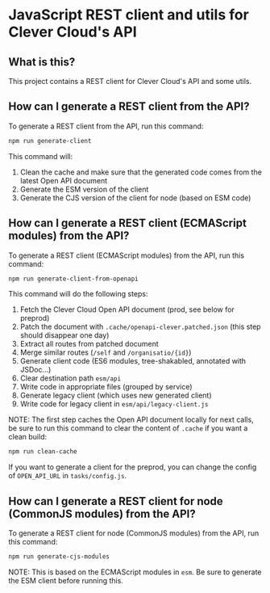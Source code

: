# JavaScript REST client and utils for Clever Cloud's API 

## What is this?

This project contains a REST client for Clever Cloud's API and some utils.

## How can I generate a REST client from the API?

To generate a REST client from the API, run this command:

```sh
npm run generate-client
```

This command will:

1. Clean the cache and make sure that the generated code comes from the latest Open API document
1. Generate the ESM version of the client
1. Generate the CJS version of the client for node (based on ESM code)

## How can I generate a REST client (ECMAScript modules) from the API?

To generate a REST client (ECMAScript modules) from the API, run this command:

```sh
npm run generate-client-from-openapi
```

This command will do the following steps:

1. Fetch the Clever Cloud Open API document (prod, see below for preprod)
1. Patch the document with `.cache/openapi-clever.patched.json` (this step should disappear one day)
1. Extract all routes from patched document
1. Merge similar routes (`/self` and `/organisatio/{id}`)
1. Generate  client code (ES6 modules, tree-shakabled, annotated with JSDoc...)
1. Clear destination path `esm/api`
1. Write code in appropriate files (grouped by service) 
1. Generate legacy client (which uses new generated client)
1. Write code for legacy client in `esm/api/legacy-client.js` 

NOTE: The first step caches the Open API document locally for next calls, be sure to run this command to clear the content of `.cache` if you want a clean build:

```sh
npm run clean-cache
```

If you want to generate a client for the preprod, you can change the config of `OPEN_API_URL` in `tasks/config.js`.

## How can I generate a REST client for node (CommonJS modules) from the API?

To generate a REST client for node (CommonJS modules) from the API, run this command:

```sh
npm run generate-cjs-modules
```

NOTE: This is based on the ECMAScript modules in `esm`. Be sure to generate the ESM client before running this.
